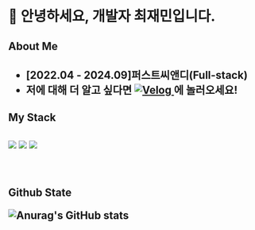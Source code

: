 
<!--
**Jaemm/Jaemm** is a ✨ _special_ ✨ repository because its `README.md` (this file) appears on your GitHub profile.

Here are some ideas to get you started:

- 🔭 I’m currently working on ...
- 🌱 I’m currently learning ...
- 👯 I’m looking to collaborate on ...
- 🤔 I’m looking for help with ...
- 💬 Ask me about ...
- 📫 How to reach me: ...
- 😄 Pronouns: ...
- ⚡ Fun fact: ...
-->
<div align='left'>
  <h1>👋 안녕하세요, 개발자 최재민입니다.</h1>
  <h2> About Me <h2/>
    
  - [2022.04 - 2024.09]퍼스트씨앤디(Full-stack)
  - 
      <div>
    저에 대해 더 알고 싶다면
    <a href="https://velog.io/@jmmch/posts">
      <img src="https://img.shields.io/badge/Velog-20C997?style=flat-square&logo=Velog&logoColor=white" alt="Velog" />
    </a>
      에 놀러오세요!
  </div>
  <h2> My Stack <h2/>
  <div>
    <img src="https://img.shields.io/badge/React-61DAFB?style=flat-square&logo=React&logoColor=white"/>
    <img src="https://img.shields.io/badge/Node.js-339933?style=flat-square&logo=Node.js&logoColor=white"/>
    <img src="https://img.shields.io/badge/TypeScript-3178C6?style=flat-square&logo=TypeScript&logoColor=white"/>
  </div>
  <br/> 
  <br/> 
 <p>Github State</p>
  
  ![Anurag's GitHub stats](https://github-readme-stats.vercel.app/api?username=Jaemm&show_icons=true&theme=radical)
</div>

